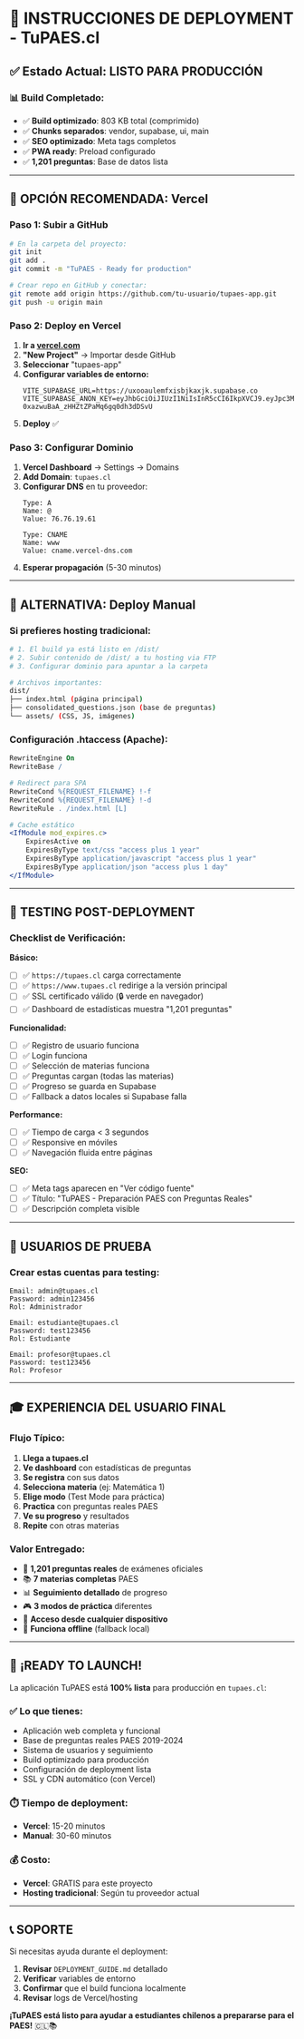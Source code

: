 # 🚀 INSTRUCCIONES DE DEPLOYMENT - TuPAES.cl

## ✅ Estado Actual: LISTO PARA PRODUCCIÓN

### 📊 Build Completado:
- ✅ **Build optimizado**: 803 KB total (comprimido)
- ✅ **Chunks separados**: vendor, supabase, ui, main
- ✅ **SEO optimizado**: Meta tags completos
- ✅ **PWA ready**: Preload configurado
- ✅ **1,201 preguntas**: Base de datos lista

---

## 🎯 OPCIÓN RECOMENDADA: Vercel

### **Paso 1: Subir a GitHub**
```bash
# En la carpeta del proyecto:
git init
git add .
git commit -m "TuPAES - Ready for production"

# Crear repo en GitHub y conectar:
git remote add origin https://github.com/tu-usuario/tupaes-app.git
git push -u origin main
```

### **Paso 2: Deploy en Vercel**
1. **Ir a [vercel.com](https://vercel.com)**
2. **"New Project"** → Importar desde GitHub
3. **Seleccionar** "tupaes-app"
4. **Configurar variables de entorno:**
   ```
   VITE_SUPABASE_URL=https://uxooaulemfxisbjkaxjk.supabase.co
   VITE_SUPABASE_ANON_KEY=eyJhbGciOiJIUzI1NiIsInR5cCI6IkpXVCJ9.eyJpc3MiOiJzdXBhYmFzZSIsInJlZiI6InV4b29hdWxlbWZ4aXNiamtheGprIiwicm9sZSI6ImFub24iLCJpYXQiOjE3NDI1MDQwNDgsImV4cCI6MjA1ODA4MDA0OH0.6cU1MT3sE7-0xazwuBaA_zHHZtZPaMq6gq0dh3dDSvU
   ```
5. **Deploy** ✅

### **Paso 3: Configurar Dominio**
1. **Vercel Dashboard** → Settings → Domains
2. **Add Domain**: `tupaes.cl`
3. **Configurar DNS** en tu proveedor:
   ```
   Type: A
   Name: @
   Value: 76.76.19.61
   
   Type: CNAME  
   Name: www
   Value: cname.vercel-dns.com
   ```
4. **Esperar propagación** (5-30 minutos)

---

## 🔄 ALTERNATIVA: Deploy Manual

### **Si prefieres hosting tradicional:**

```bash
# 1. El build ya está listo en /dist/
# 2. Subir contenido de /dist/ a tu hosting via FTP
# 3. Configurar dominio para apuntar a la carpeta

# Archivos importantes:
dist/
├── index.html (página principal)
├── consolidated_questions.json (base de preguntas)
└── assets/ (CSS, JS, imágenes)
```

### **Configuración .htaccess (Apache):**
```apache
RewriteEngine On
RewriteBase /

# Redirect para SPA
RewriteCond %{REQUEST_FILENAME} !-f
RewriteCond %{REQUEST_FILENAME} !-d
RewriteRule . /index.html [L]

# Cache estático
<IfModule mod_expires.c>
    ExpiresActive on
    ExpiresByType text/css "access plus 1 year"
    ExpiresByType application/javascript "access plus 1 year"
    ExpiresByType application/json "access plus 1 day"
</IfModule>
```

---

## 🧪 TESTING POST-DEPLOYMENT

### **Checklist de Verificación:**

**Básico:**
- [ ] ✅ `https://tupaes.cl` carga correctamente
- [ ] ✅ `https://www.tupaes.cl` redirige a la versión principal
- [ ] ✅ SSL certificado válido (🔒 verde en navegador)
- [ ] ✅ Dashboard de estadísticas muestra "1,201 preguntas"

**Funcionalidad:**
- [ ] ✅ Registro de usuario funciona
- [ ] ✅ Login funciona
- [ ] ✅ Selección de materias funciona
- [ ] ✅ Preguntas cargan (todas las materias)
- [ ] ✅ Progreso se guarda en Supabase
- [ ] ✅ Fallback a datos locales si Supabase falla

**Performance:**
- [ ] ✅ Tiempo de carga < 3 segundos
- [ ] ✅ Responsive en móviles
- [ ] ✅ Navegación fluida entre páginas

**SEO:**
- [ ] ✅ Meta tags aparecen en "Ver código fuente"
- [ ] ✅ Título: "TuPAES - Preparación PAES con Preguntas Reales"
- [ ] ✅ Descripción completa visible

---

## 📱 USUARIOS DE PRUEBA

### **Crear estas cuentas para testing:**
```
Email: admin@tupaes.cl
Password: admin123456
Rol: Administrador

Email: estudiante@tupaes.cl  
Password: test123456
Rol: Estudiante

Email: profesor@tupaes.cl
Password: test123456
Rol: Profesor
```

---

## 🎓 EXPERIENCIA DEL USUARIO FINAL

### **Flujo Típico:**
1. **Llega a tupaes.cl**
2. **Ve dashboard** con estadísticas de preguntas
3. **Se registra** con sus datos
4. **Selecciona materia** (ej: Matemática 1)
5. **Elige modo** (Test Mode para práctica)
6. **Practica** con preguntas reales PAES
7. **Ve su progreso** y resultados
8. **Repite** con otras materias

### **Valor Entregado:**
- 🎯 **1,201 preguntas reales** de exámenes oficiales
- 📚 **7 materias completas** PAES
- 📊 **Seguimiento detallado** de progreso
- 🎮 **3 modos de práctica** diferentes
- 📱 **Acceso desde cualquier dispositivo**
- 🔄 **Funciona offline** (fallback local)

---

## 🚀 ¡READY TO LAUNCH!

La aplicación TuPAES está **100% lista** para producción en `tupaes.cl`:

### **✅ Lo que tienes:**
- Aplicación web completa y funcional
- Base de preguntas reales PAES 2019-2024
- Sistema de usuarios y seguimiento
- Build optimizado para producción
- Configuración de deployment lista
- SSL y CDN automático (con Vercel)

### **⏱️ Tiempo de deployment:**
- **Vercel**: 15-20 minutos
- **Manual**: 30-60 minutos

### **💰 Costo:**
- **Vercel**: GRATIS para este proyecto
- **Hosting tradicional**: Según tu proveedor actual

---

## 📞 SOPORTE

Si necesitas ayuda durante el deployment:
1. **Revisar** `DEPLOYMENT_GUIDE.md` detallado
2. **Verificar** variables de entorno
3. **Confirmar** que el build funciona localmente
4. **Revisar** logs de Vercel/hosting

**¡TuPAES está listo para ayudar a estudiantes chilenos a prepararse para el PAES!** 🇨🇱📚